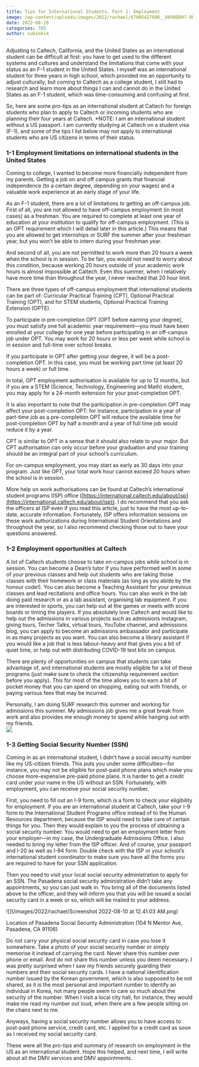 ```yaml
---
title: Tips for International Students, Part 1: Employment
image: /wp-content/uploads/images/2022/rachael/67805427606__6698DD07-9F48-4850-AA78-0B68CCD2CF72.png
date: 2022-08-10
categories: 705
author: subinkim
---
```

Adjusting to Caltech, California, and the United States as an international student can be difficult at first: you have to get used to the different systems and cultures and understand the limitations that come with your status as an F-1 student in the United States. I myself was an international student for three years in high school, which provided me an opportunity to adjust culturally, but coming to Caltech as a college student, I still had to research and learn more about things I can and cannot do in the United States as an F-1 student, which was time-consuming and confusing at first.

So, here are some pro-tips as an international student at Caltech for foreign students who plan to apply to Caltech or incoming students who are planning their four years at Caltech. *NOTE: I am an international student without a US passport. I am currently studying at Caltech on a student visa (F-1), and some of the tips I list below may not apply to international students who are US citizens in terms of their status.

### 1-1 Employment limitations on international students in the United States

Coming to college, I wanted to become more financially independent from my parents. Getting a job on and off campus grants that financial independence (to a certain degree, depending on your wages) and a valuable work experience at an early stage of your life.

As an F-1 student, there are a lot of limitations to getting an off-campus job. First of all, you are not allowed to have off-campus employment (in most cases) as a freshman. You are required to complete at least one year of education at your institution to qualify for off-campus employment. (This is an OPT requirement which I will detail later in this article.) This means that you are allowed to get internships or SURF the summer after your freshman year, but you won’t be able to intern during your freshman year.

And second of all, you are not permitted to work more than 20 hours a week when the school is in session. To be fair, you would not need to worry about this condition, because working 20 hours outside of your academic work hours is almost impossible at Caltech. Even this summer, when I relatively have more time than throughout the year, I never reached that 20 hour limit.

There are three types of off-campus employment that international students can be part of: Curricular Practical Training (CPT), Optional Practical Training (OPT), and for STEM students, Optional Practical Training Extension (OPTE).

To participate in pre-completion OPT (OPT before earning your degree), you must satisfy one full academic year requirement—you must have been enrolled at your college for one year before participating in an off-campus job under OPT. You may work for 20 hours or less per week while school is in session and full-time over school breaks.

If you participate in OPT after getting your degree, it will be a post-completion OPT. In this case, you must be working part time (at least 20 hours a week) or full time.

In total, OPT employment authorisation is available for up to 12 months, but if you are a STEM (Science, Technology, Engineering and Math) student, you may apply for a 24-month extension for your post-completion OPT.

It is also important to note that the participation in pre-completion OPT may affect your post-completion OPT: for instance, participation in a year of part-time job as a pre-completion OPT will reduce the available time for post-completion OPT by half a month and a year of full time job would reduce it by a year.

CPT is similar to OPT in a sense that it should also relate to your major. But CPT authorisation can only occur before your graduation and your training should be an integral part of your school’s curriculum.

For on-campus employment, you may start as early as 30 days into your program. Just like OPT, your total work hour cannot exceed 20 hours when the school is in session.

More help on work authorisations can be found at Caltech’s international student programs (ISP) office ([https://international.caltech.edu/about/isp](https://international.caltech.edu/about/isp)). I do recommend that you ask the officers at ISP even if you read this article, just to have the most up-to-date, accurate information. Fortunately, ISP offers information sessions on these work authorizations during International Student Orientations and throughout the year, so I also recommend checking those out to have your questions answered.

### 1-2 Employment opportunities at Caltech

A lot of Caltech students choose to take on-campus jobs while school is in session. You can become a Dean’s tutor if you have performed well in some of your previous classes and help out students who are taking those classes with their homework or class materials (as long as you abide by the honour code!). You can also become a Teaching Assistant for your previous classes and lead recitations and office hours. You can also work in the lab doing paid research or as a lab assistant, organising lab equipment. If you are interested in sports, you can help out at the games or meets with score boards or timing the players. If you absolutely love Caltech and would like to help out the admissions in various projects such as admissions instagram, giving tours, Techer Talks, virtual tours, YouTube channel, and admissions blog, you can apply to become an admissions ambassador and participate in as many projects as you want. You can also become a library assistant if you would like a job that is less labour-heavy and that gives you a bit of quiet time, or help out with distributing COVID-19 test kits on campus.

There are plenty of opportunities on campus that students can take advantage of, and international students are mostly eligible for a lot of these programs (just make sure to check the citizenship requirement section before you apply). This for most of the time allows you to earn a bit of pocket money that you can spend on shopping, eating out with friends, or paying various fees that may be incurred.

Personally, I am doing SURF research this summer and working for admissions this summer. My admissions job gives me a great break from work and also provides me enough money to spend while hanging out with my friends.  
![](/images/2022/rachael/67805427606__6698DD07-9F48-4850-AA78-0B68CCD2CF72.png)

### 1-3 Getting Social Security Number (SSN)

Coming in as an international student, I didn’t have a social security number like my US-citizen friends. This puts you under some difficulties—for instance, you may not be eligible for post-paid phone plans which make you choose more-expensive pre-paid phone plans. It is harder to get a credit card under your name in the US without an SSN. Fortunately, with employment, you can receive your social security number.

First, you need to fill out an I-9 form, which is a form to check your eligibility for employment. If you are an international student at Caltech, take your I-9 form to the International Student Programs office instead of to the Human Resources department, because the ISP would need to take care of certain things for you. Then they would explain to you the process of obtaining a social security number. You would need to get an employment letter from your employer—in my case, the Undergraduate Admissions Office. I also needed to bring my letter from the ISP officer. And of course, your passport and I-20 as well as I-94 form. Double check with the ISP or your school’s international student coordinator to make sure you have all the forms you are required to have for your SSN application.

Then you need to visit your local social security administration to apply for an SSN. The Pasadena social security administration didn’t take any appointments, so you can just walk in. You bring all of the documents listed above to the officer, and they will inform you that you will be issued a social security card in a week or so, which will be mailed to your address.

![](/images/2022/rachael/Screenshot 2022-08-10 at 12.41.03 AM.png)

Location of Pasadena Social Security Administration (104 N Mentor Ave, Pasadena, CA 91106)

Do not carry your physical social security card in case you lose it somewhere. Take a photo of your social security number or simply memorise it instead of carrying the card. Never share this number over phone or email. And do not share this number unless you deem necessary. I was pretty surprised when I saw my friends securely guarding their numbers and their social security cards. I have a national identification number issued by the Korean government, which is also supposed to be not shared, as it is the most personal and important number to identify an individual in Korea, not many people seem to care so much about the security of the number. When I visit a local city hall, for instance, they would make me read my number out loud, when there are a few people sitting on the chairs next to me.

Anyways, having a social security number allows you to have access to post-paid phone service, credit card, etc. I applied for a credit card as soon as I received my social security card.

These were all the pro-tips and summary of research on employment in the US as an international student. Hope this helped, and next time, I will write about all the DMV services and DMV appointments.
